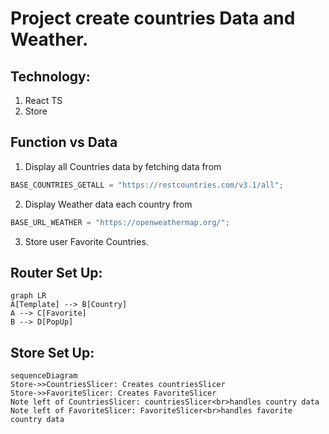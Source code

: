 # Project create countries Data and Weather.

## Technology:

1. React TS
2. Store

## Function vs Data

1. Display all Countries data by fetching data from

```js
BASE_COUNTRIES_GETALL = "https://restcountries.com/v3.1/all";
```

2. Display Weather data each country from

```js
BASE_URL_WEATHER = "https://openweathermap.org/";
```

3. Store user Favorite Countries. 


## Router Set Up:

```mermaid
graph LR
A[Template] --> B[Country]
A --> C[Favorite]
B --> D[PopUp]

```

## Store Set Up:

```mermaid
sequenceDiagram
Store->>CountriesSlicer: Creates countriesSlicer
Store->>FavoriteSlicer: Creates FavoriteSlicer
Note left of CountriesSlicer: countriesSlicer<br>handles country data
Note left of FavoriteSlicer: FavoriteSlicer<br>handles favorite country data

```
